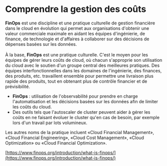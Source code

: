 # Comprendre la gestion des coûts

**FinOps** est une discipline et une pratique culturelle de gestion financière dans le cloud en évolution qui permet aux organisations d'obtenir une valeur commerciale maximale en aidant les équipes d'ingénierie, de finance, de technologie et d'affaires à collaborer sur des décisions de dépenses basées sur les données.
<br><br>
À la base, **FinOps** est une pratique culturelle. C'est le moyen pour les équipes de gérer leurs coûts de cloud, où chacun s'approprie son utilisation du cloud avec le soutien d'un groupe central des meilleures pratiques. Des équipes interfonctionnelles dans les domaines de l'ingénierie, des finances, des produits, etc. travaillent ensemble pour permettre une livraison plus rapide des produits, tout en obtenant plus de contrôle financier et de prévisibilité.

- **FinOps** : utilisation de l'observabilité pour prendre en charge l'automatisation et les décisions basées sur les données afin de limiter les coûts du cloud.
- Des outils tels que l'autoscaler de cluster peuvent aider à gérer les coûts en ne faisant évoluer le cluster qu'en cas de besoin, par exemple lors d'un travail par lots volumineux.

Les autres noms de la pratique incluent «Cloud Financial Management», «Cloud Financial Engineering», «Cloud Cost Management», «Cloud Optimization» ou «Cloud Financial Optimization».

[https://www.finops.org/introduction/what-is-finops/](https://www.finops.org/introduction/what-is-finops/)